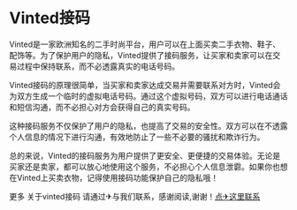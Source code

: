 # Vinted接码

Vinted是一家欧洲知名的二手时尚平台，用户可以在上面买卖二手衣物、鞋子、配饰等。为了保护用户的隐私，Vinted提供了接码服务，让买家和卖家可以在交易过程中保持联系，而不必透露真实的电话号码。

Vinted接码的原理很简单，当买家和卖家达成交易并需要联系对方时，Vinted会为双方生成一个临时的虚拟电话号码。通过这个虚拟号码，双方可以进行电话通话和短信沟通，而不必担心对方会获得自己的真实号码。

这种接码服务不仅保护了用户的隐私，也提高了交易的安全性。双方可以在不透露个人信息的情况下进行沟通，有效地防止了一些不必要的骚扰和欺诈行为。

总的来说，Vinted的接码服务为用户提供了更安全、更便捷的交易体验。无论是买家还是卖家，都可以放心地使用这个服务，不必担心个人信息泄霩。如果你也想在Vinted上买卖衣物，记得使用接码功能保护自己的隐私哦！

更多 关于vinted接码 请通过✈与我们联系，感谢阅读,谢谢！[点✈这里联系](https://abc.k02.cc)